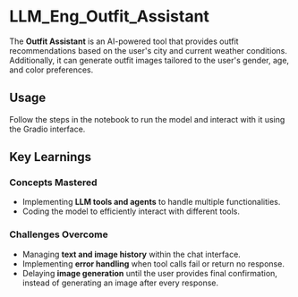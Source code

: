 # LLM_Eng_Outfit_Assistant  
The **Outfit Assistant** is an AI-powered tool that provides outfit recommendations based on the user's city and current weather conditions. Additionally, it can generate outfit images tailored to the user's gender, age, and color preferences.  

## Usage  
Follow the steps in the notebook to run the model and interact with it using the Gradio interface.  

## Key Learnings  
### Concepts Mastered  
- Implementing **LLM tools and agents** to handle multiple functionalities.  
- Coding the model to efficiently interact with different tools.  

### Challenges Overcome  
- Managing **text and image history** within the chat interface.  
- Implementing **error handling** when tool calls fail or return no response.  
- Delaying **image generation** until the user provides final confirmation, instead of generating an image after every response.  
